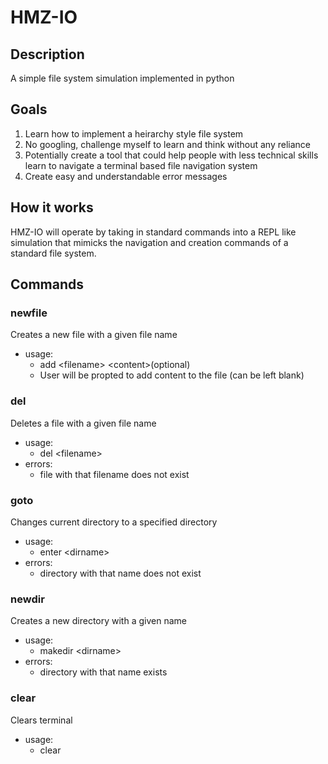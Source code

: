 # HMZ-IO

## Description
A simple file system simulation implemented in python

## Goals
1. Learn how to implement a heirarchy style file system
2. No googling, challenge myself to learn and think without any reliance
3. Potentially create a tool that could help people with less technical skills learn to navigate a terminal based file navigation system
4. Create easy and understandable error messages

## How it works
HMZ-IO will operate by taking in standard commands into a REPL like simulation that mimicks the navigation and creation commands of a standard file system.


## Commands
### newfile
Creates a new file with a given file name
- usage:
  - add \<filename> \<content>(optional)
  - User will be propted to add content to the file (can be left blank)
###  del
Deletes a file with a given file name
- usage:
  - del \<filename>
- errors:
  - file with that filename does not exist

### goto 
Changes current directory to a specified directory 
- usage:
  - enter \<dirname>
- errors:
  - directory with that name does not exist
### newdir 
Creates a new directory with a given name
- usage:
  - makedir \<dirname>
- errors:
  - directory with that name exists
### clear
Clears terminal
- usage:
  - clear
